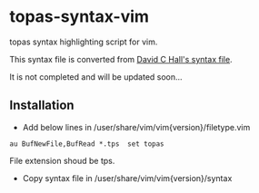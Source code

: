 # topas-syntax-vim
topas syntax highlighting script for vim.

This syntax file is converted from [David C Hall's syntax file](https://github.com/davidchall/topas-syntax).

It is not completed and will be updated soon...

## Installation
* Add below lines in /user/share/vim/vim{version}/filetype.vim
~~~
au BufNewFile,BufRead *.tps  set topas
~~~
File extension shoud be tps.
* Copy syntax file in /user/share/vim/vim{version}/syntax
